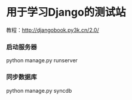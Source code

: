 # 用于学习Django的测试站

教程：<http://djangobook.py3k.cn/2.0/>

### 启动服务器

  python manage.py runserver

### 同步数据库

  python manage.py syncdb